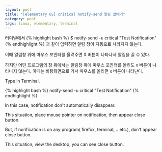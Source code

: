 ```yaml
---
layout: post
title: "[elementary OS] critical notify-send 알림 없애기"
category: post
tags: linux, elementary, terminal
---
```

터미널에서
{% highlight bash %}
$ notify-send -u critical "Test Notification"
{% endhighlight %}
과 같이 입력하면 알림 창이 자동으로 사라지지 않는다.


이때 알림창 위에 마우스 포인터를 올려주면 X 버튼이 나타나서 알림을 끌 수 있다.

하지만 어떤 프로그램의 창 위에서는 알림창 위에 마우스 포인터를 올려도 x 버튼이 나타나지 않는다. 이때는 바탕화면으로 가서 마우스를 올리면 x 버튼이 나타난다.



Type in Terminal,

{% highlight bash %}
notify-send -u critical "Test Notification"
{% endhighlight %}

In this case, notification don't automatically disappear.


This situation, place mouse pointer on notification, then appear close button.


But, if norification is on any program( firefox, terminal, .. etc.), don't appear close button.

This situation, view the desktop, you can see close button.  
